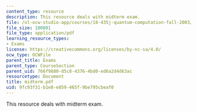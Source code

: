```yaml
---
content_type: resource
description: This resource deals with midterm exam.
file: /ol-ocw-studio-app/courses/18-435j-quantum-computation-fall-2003/9fc93f31b1e8e859465f9be795cbeaf0_midterm.pdf
file_size: 100801
file_type: application/pdf
learning_resource_types:
- Exams
license: https://creativecommons.org/licenses/by-nc-sa/4.0/
ocw_type: OCWFile
parent_title: Exams
parent_type: CourseSection
parent_uid: 766f9880-d5c8-4376-4bd0-ed6a2d4d63ac
resourcetype: Document
title: midterm.pdf
uid: 9fc93f31-b1e8-e859-465f-9be795cbeaf0
---
```

This resource deals with midterm exam.